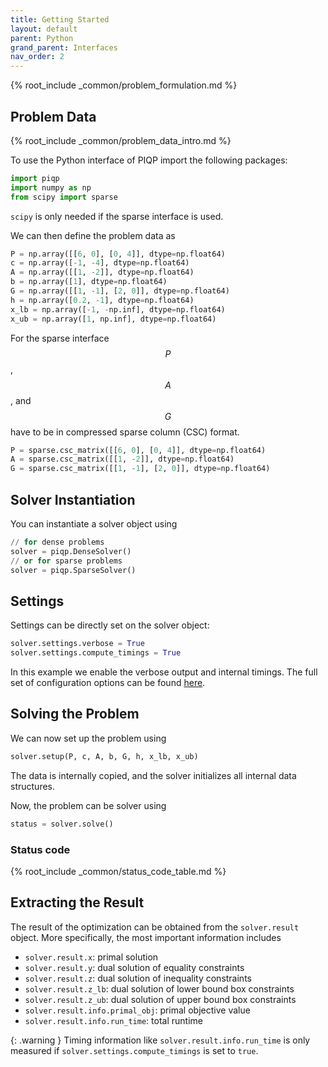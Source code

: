 ```yaml
---
title: Getting Started
layout: default
parent: Python
grand_parent: Interfaces
nav_order: 2
---
```


{% root_include _common/problem_formulation.md %}

## Problem Data

{% root_include _common/problem_data_intro.md %}

To use the Python interface of PIQP import the following packages:
```python
import piqp
import numpy as np
from scipy import sparse
```
`scipy` is only needed if the sparse interface is used.

We can then define the problem data as

```python
P = np.array([[6, 0], [0, 4]], dtype=np.float64)
c = np.array([-1, -4], dtype=np.float64)
A = np.array([[1, -2]], dtype=np.float64)
b = np.array([1], dtype=np.float64)
G = np.array([[1, -1], [2, 0]], dtype=np.float64)
h = np.array([0.2, -1], dtype=np.float64)
x_lb = np.array([-1, -np.inf], dtype=np.float64)
x_ub = np.array([1, np.inf], dtype=np.float64)
```

For the sparse interface $$P$$, $$A$$, and $$G$$ have to be in compressed sparse column (CSC) format.

```python
P = sparse.csc_matrix([[6, 0], [0, 4]], dtype=np.float64)
A = sparse.csc_matrix([[1, -2]], dtype=np.float64)
G = sparse.csc_matrix([[1, -1], [2, 0]], dtype=np.float64)
```

## Solver Instantiation

You can instantiate a solver object using

```python
// for dense problems
solver = piqp.DenseSolver()
// or for sparse problems
solver = piqp.SparseSolver()
```

## Settings

Settings can be directly set on the solver object:

```python
solver.settings.verbose = True
solver.settings.compute_timings = True
```

In this example we enable the verbose output and internal timings. The full set of configuration options can be found [here](/interfaces/settings).

## Solving the Problem

We can now set up the problem using

```python
solver.setup(P, c, A, b, G, h, x_lb, x_ub)
```

The data is internally copied, and the solver initializes all internal data structures.

Now, the problem can be solver using

```python
status = solver.solve()
```

### Status code

{% root_include _common/status_code_table.md %}

## Extracting the Result

The result of the optimization can be obtained from the `solver.result` object. More specifically, the most important information includes
* `solver.result.x`: primal solution
* `solver.result.y`: dual solution of equality constraints
* `solver.result.z`: dual solution of inequality constraints
* `solver.result.z_lb`: dual solution of lower bound box constraints
* `solver.result.z_ub`: dual solution of upper bound box constraints
* `solver.result.info.primal_obj`: primal objective value
* `solver.result.info.run_time`: total runtime

{: .warning }
Timing information like `solver.result.info.run_time` is only measured if `solver.settings.compute_timings` is set to `true`.

